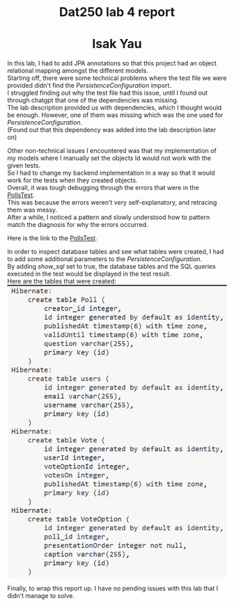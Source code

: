 # <center> Dat250 lab 4 report
# <center> Isak Yau  


In this lab, I had to add JPA annotations so that this project had an object relational mapping amongst the different models.  
Starting off, there were some technical problems where the test file we were provided didn't find the *PersistenceConfiguration* import.  
I struggled finding out why the test file had this issue, until I found out through chatgpt that one of the dependencies was missing.  
The lab description provided us with dependencies, which I thought would be enough. 
However, one of them was missing which was the one used for *PersistenceConfiguration*.  
(Found out that this dependency was added into the lab description later on)

Other non-technical issues I encountered was that my implementation of my models where I manually set the objects Id would not work with the given tests.  
So I had to change my backend implementation in a way so that it would work for the tests when they created objects.  
Overall, it was tough debugging through the errors that were in the [PollsTest](backend/src/test/java/dat250/lab1/PollsTest.java).  
This was because the errors weren't very self-explanatory, and retracing them was messy.  
After a while, I noticed a pattern and slowly understood how to pattern match the diagnosis for why the errors occurred.  


Here is the link to the [PollsTest](backend/src/test/java/dat250/lab1/PollsTest.java).  

In order to inspect database tables and see what tables were created, I had to add some additional parameters to the 
*PersistenceConfiguration*.  
By adding *show_sql* set to true, the database tables and the SQL queries executed in the test would be displayed in the test result.  
Here are the tables that were created:  
![tables](resources/img.png)  

Finally, to wrap this report up. I have no pending issues with this lab that I didn't manage to solve.  
